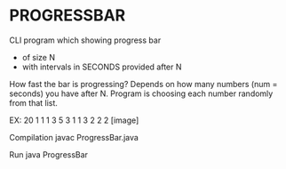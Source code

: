 # PROGRESSBAR

CLI program which showing progress bar 
- of size N  
- with intervals in SECONDS provided after N

How fast the bar is progressing? 
Depends on how many numbers (num = seconds) you have after N.
Program is choosing each number randomly from that list.

EX: 20 1 1 1 3 5 3 1 1 3 2 2 2
[image]

Compilation
javac ProgressBar.java

Run 
java ProgressBar
